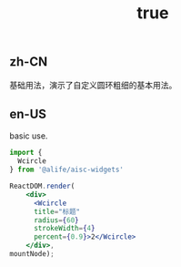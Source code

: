 ﻿---
order: 14
title:
  zh-CN: 基本
  en-US: Basic
---

## zh-CN

基础用法，演示了自定义圆环粗细的基本用法。

## en-US

basic use.


````jsx
import {
  Wcircle
} from '@alife/aisc-widgets'

ReactDOM.render(
    <div>
      <Wcircle 
      title="标题"
      radius={60}
      strokeWidth={4}
      percent={0.9}>2</Wcircle>
    </div>,
mountNode);
````
